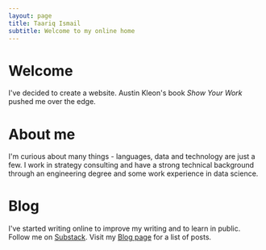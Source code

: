 ```yaml
---
layout: page
title: Taariq Ismail
subtitle: Welcome to my online home
---
```


# Welcome
I've decided to create a website. Austin Kleon's book *Show Your Work* pushed me over the edge.

# About me
I'm curious about many things - languages, data and technology are just a few. I work in strategy consulting and have a strong technical background through an engineering degree and some work experience in data science.  

# Blog
I've started writing online to improve my writing and to learn in public. Follow me on <a href="https://taariq.substack.com" target="_blank">Substack</a>. Visit my [Blog page](https://www.taariqismail.com/blog) for a list of posts.
